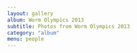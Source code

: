 ```yaml
---
layout: gallery
album: Worm Olympics 2013
subtitle: Photos from Worm Olympics 2013
category: "album"
menu: people
---
```


